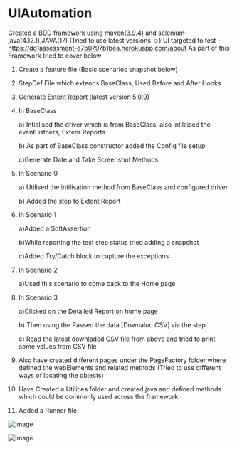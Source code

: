 # UIAutomation

Created a BDD framework using maven(3.9.4) and selenium-java(4.12.1),JAVA(17) (Tried to use latest versions ☺)
UI targeted to test - https://do1assessment-e7b0797b1bea.herokuapp.com/about
As part of this Framework tried to cover below 
1.	Create a feature file (Basic scenarios snapshot below)
2.	StepDef File which extends BaseClass, Used Before and After Hooks
3.	Generate Extent Report (latest version 5.0.9)
4.	In BaseClass

  	a) Intialised the driver which is from BaseClass, also intilaised the eventListners, Extenr Reports

  	 b) As part of BaseClass constructor added the Config file setup

  	c)Generate Date and Take Screenshot Methods
6.	In Scenario 0 

  	a) Utilised the intilisation method from BaseClass and configured driver

  	 b) Added the step to Extent Report
8.	In Scenario 1

  	a)Added a SoftAssertion

  	b)While reporting the test step status tried adding a snapshot 

  	c)Added Try/Catch block to capture the exceptions
10.	In Scenario 2

   	a)Used this scenario to come back to the Home page
12.	In Scenario 3

   	a)Clicked on the Detailed Report on home page

   	b) Then using the Passed the data [Downalod CSV] via the step

   	c) Read the latest downladed CSV file from above and tried to print some values from CSV file
14.	Also have created different pages under the PageFactory folder where defined the webElements and related methods (Tried      to use different ways of locating the objects)
15.	Have Created a Utilities folder and created java and defined methods which could be commonly used across the framework.
16.	Added a Runner file


![image](https://github.com/santhoshilaxmi/UIAutomation/assets/38223932/b1d17029-918d-4f95-a2c9-62a75705c2ea)


![image](https://github.com/santhoshilaxmi/UIAutomation/assets/38223932/410ec068-8cd4-45a4-89c5-bb12ff8e2da5)



